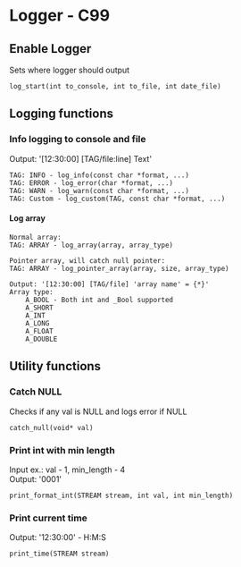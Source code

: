 # Logger - C99
## Enable Logger
Sets where logger should output
```
log_start(int to_console, int to_file, int date_file)
```
## Logging functions
### Info logging to console and file
Output: '[12:30:00] [TAG/file:line] Text'
```
TAG: INFO - log_info(const char *format, ...)
TAG: ERROR - log_error(char *format, ...)
TAG: WARN - log_warn(const char *format, ...)
TAG: Custom - log_custom(TAG, const char *format, ...)
```
#### Log array
```
Normal array:
TAG: ARRAY - log_array(array, array_type)

Pointer array, will catch null pointer:
TAG: ARRAY - log_pointer_array(array, size, array_type)

Output: '[12:30:00] [TAG/file] 'array name' = {*}'
Array type:
    A_BOOL - Both int and _Bool supported
    A_SHORT
    A_INT
    A_LONG
    A_FLOAT
    A_DOUBLE
```
## Utility functions
### Catch NULL
Checks if any val is NULL and logs error if NULL
```
catch_null(void* val)
```
### Print int with min length
Input ex.: val - 1, min_length - 4\
Output: '0001'
```
print_format_int(STREAM stream, int val, int min_length)
```
### Print current time
Output: '12:30:00' - H:M:S
```
print_time(STREAM stream)
```